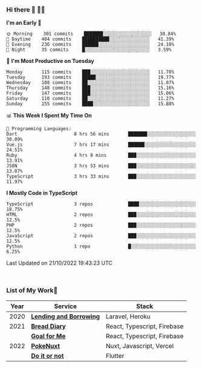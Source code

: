 ### Hi there 👋 🧑‍💻



<!--START_SECTION:waka-->
**I'm an Early 🐤** 

```text
🌞 Morning    301 commits    ███████░░░░░░░░░░░░░░░░░░   30.84% 
🌆 Daytime    404 commits    ██████████░░░░░░░░░░░░░░░   41.39% 
🌃 Evening    236 commits    ██████░░░░░░░░░░░░░░░░░░░   24.18% 
🌙 Night      35 commits     █░░░░░░░░░░░░░░░░░░░░░░░░   3.59%

```
📅 **I'm Most Productive on Tuesday** 

```text
Monday       115 commits    ███░░░░░░░░░░░░░░░░░░░░░░   11.78% 
Tuesday      193 commits    █████░░░░░░░░░░░░░░░░░░░░   19.77% 
Wednesday    108 commits    ██░░░░░░░░░░░░░░░░░░░░░░░   11.07% 
Thursday     148 commits    ███░░░░░░░░░░░░░░░░░░░░░░   15.16% 
Friday       147 commits    ███░░░░░░░░░░░░░░░░░░░░░░   15.06% 
Saturday     110 commits    ██░░░░░░░░░░░░░░░░░░░░░░░   11.27% 
Sunday       155 commits    ████░░░░░░░░░░░░░░░░░░░░░   15.88%

```


📊 **This Week I Spent My Time On** 

```text
💬 Programming Languages: 
Dart                     8 hrs 56 mins       ███████░░░░░░░░░░░░░░░░░░   30.09% 
Vue.js                   7 hrs 17 mins       ██████░░░░░░░░░░░░░░░░░░░   24.51% 
Ruby                     4 hrs 8 mins        ███░░░░░░░░░░░░░░░░░░░░░░   13.91% 
JSON                     3 hrs 53 mins       ███░░░░░░░░░░░░░░░░░░░░░░   13.07% 
TypeScript               3 hrs 33 mins       ███░░░░░░░░░░░░░░░░░░░░░░   11.97%

```

**I Mostly Code in TypeScript** 

```text
TypeScript               3 repos             ████░░░░░░░░░░░░░░░░░░░░░   18.75% 
HTML                     2 repos             ███░░░░░░░░░░░░░░░░░░░░░░   12.5% 
PHP                      2 repos             ███░░░░░░░░░░░░░░░░░░░░░░   12.5% 
JavaScript               2 repos             ███░░░░░░░░░░░░░░░░░░░░░░   12.5% 
Python                   1 repo              █░░░░░░░░░░░░░░░░░░░░░░░░   6.25%

```



 Last Updated on 21/10/2022 19:43:23 UTC
<!--END_SECTION:waka-->


<br />

### List of My Work🚀

| Year | Service | Stack |
|--|--|--|
| 2020 | [**Lending and Borrowing**](https://lending-and-borrowing.herokuapp.com/) | Laravel, Heroku |
| 2021 | [**Bread Diary**](https://bread-diary-web.web.app/) | React, Typescript, Firebase |
|  | [**Goal for Me**](https://goal-for-me.web.app/) | React, Typescript, Firebase |
| 2022 | [**PokeNuxt**](https://pokenuxt.vercel.app/) | Nuxt, Javascript, Vercel |
|  | [**Do it or not**](https://apps.apple.com/jp/app/do-it-or-not/id1613818865) | Flutter |